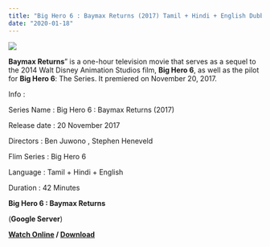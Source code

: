 ```yaml
---
title: "Big Hero 6 : Baymax Returns (2017) Tamil + Hindi + English Dubbed Movie Download"
date: "2020-01-18"
---
```


[![](https://1.bp.blogspot.com/-v9iEoXZWjms/XiN6r0qncUI/AAAAAAAAASs/Xo_kemlqQOAf11ZtDpvW_llFO4HoGy2CwCLcBGAsYHQ/s320/images{f216006c657ec1a5ed06024de5f69d9b163acc7023fc8ad1765907c25dd17e7b}2B{f216006c657ec1a5ed06024de5f69d9b163acc7023fc8ad1765907c25dd17e7b}252833{f216006c657ec1a5ed06024de5f69d9b163acc7023fc8ad1765907c25dd17e7b}2529.jpeg)](https://1.bp.blogspot.com/-v9iEoXZWjms/XiN6r0qncUI/AAAAAAAAASs/Xo_kemlqQOAf11ZtDpvW_llFO4HoGy2CwCLcBGAsYHQ/s1600/images{f216006c657ec1a5ed06024de5f69d9b163acc7023fc8ad1765907c25dd17e7b}2B{f216006c657ec1a5ed06024de5f69d9b163acc7023fc8ad1765907c25dd17e7b}252833{f216006c657ec1a5ed06024de5f69d9b163acc7023fc8ad1765907c25dd17e7b}2529.jpeg)

**Baymax Returns**” is a one-hour television movie that serves as a sequel to the 2014 Walt Disney Animation Studios film, **Big Hero 6**, as well as the pilot for **Big Hero 6**: The Series. It premiered on November 20, 2017.

  

Info :

Series Name : Big Hero 6 : Baymax Returns (2017)

Release date : 20 November 2017

Directors : Ben Juwono , Stephen Heneveld

Flim Series : Big Hero 6

Language : Tamil + Hindi + English

Duration : 42 Minutes

  

**Big Hero 6 : Baymax Returns**

 (**Google Server**)

 **[Watch Online](https://gplinks.in/c9Mh48GW) / [Download](https://gplinks.in/c9Mh48GW)**
